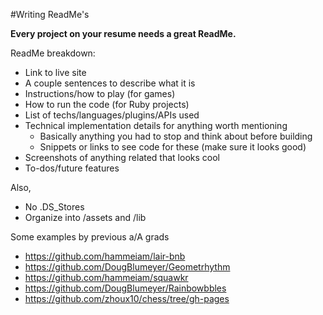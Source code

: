 #Writing ReadMe's

**Every project on your resume needs a great ReadMe.**

ReadMe breakdown:
* Link to live site
* A couple sentences to describe what it is
* Instructions/how to play (for games)
* How to run the code (for Ruby projects)
* List of techs/languages/plugins/APIs used
* Technical implementation details for anything worth mentioning
  * Basically anything you had to stop and think about before building
  * Snippets or links to see code for these (make sure it looks good)
* Screenshots of anything related that looks cool 
* To-dos/future features

Also, 
* No .DS_Stores
* Organize into /assets and /lib


Some examples by previous a/A grads
* https://github.com/hammeiam/lair-bnb
* https://github.com/DougBlumeyer/Geometrhythm
* https://github.com/hammeiam/squawkr
* https://github.com/DougBlumeyer/Rainbowbbles
* https://github.com/zhoux10/chess/tree/gh-pages
